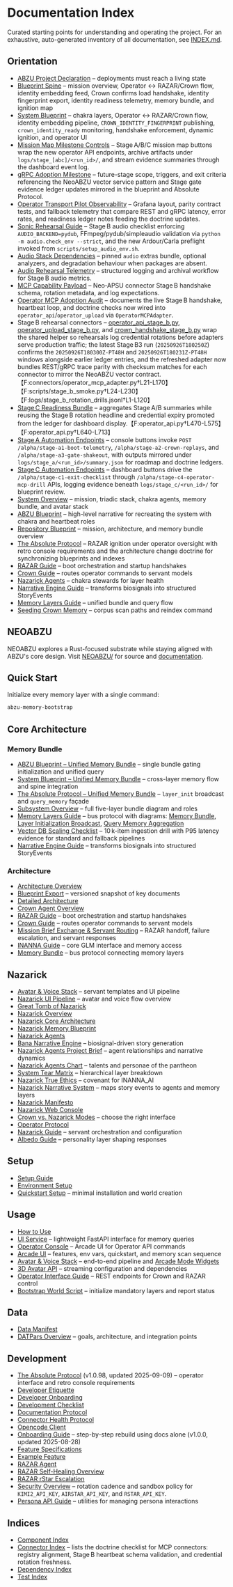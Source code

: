 # Documentation Index

Curated starting points for understanding and operating the project. For an exhaustive, auto-generated inventory of all documentation, see [INDEX.md](INDEX.md).

## Orientation
- [ABZU Project Declaration](project_mission_vision.md) – deployments must reach a living state
- [Blueprint Spine](blueprint_spine.md) – mission overview, Operator ↔ RAZAR/Crown flow, identity embedding feed, Crown confirms load handshake, identity fingerprint export, identity readiness telemetry, memory bundle, and ignition map
- [System Blueprint](system_blueprint.md) – chakra layers, Operator ↔ RAZAR/Crown flow, identity embedding pipeline, `CROWN_IDENTITY_FINGERPRINT` publishing, `crown_identity_ready` monitoring, handshake enforcement, dynamic ignition, and operator UI
- [Mission Map Milestone Controls](system_blueprint.md#stage-gate-evidence) – Stage A/B/C mission map buttons wrap the new operator API endpoints, archive artifacts under `logs/stage_[abc]/<run_id>/`, and stream evidence summaries through the dashboard event log.
- [gRPC Adoption Milestone](roadmap.md#future-stage--grpc-adoption-milestone) – future-stage scope, triggers, and exit criteria referencing the NeoABZU vector service pattern and Stage gate evidence ledger updates mirrored in the blueprint and Absolute Protocol.
- [Operator Transport Pilot Observability](../monitoring/operator_transport_pilot.md) – Grafana layout, parity contract tests, and fallback telemetry that compare REST and gRPC latency, error rates, and readiness ledger notes feeding the doctrine updates.
- [Sonic Rehearsal Guide](runbooks/sonic_rehearsal_guide.md) – Stage B audio checklist enforcing `AUDIO_BACKEND=pydub`, FFmpeg/pydub/simpleaudio validation via `python -m audio.check_env --strict`, and the new Ardour/Carla preflight invoked from `scripts/setup_audio_env.sh`.
- [Audio Stack Dependencies](audio_stack.md) – pinned `audio` extras bundle, optional analyzers, and degradation behaviour when packages are absent.
- [Audio Rehearsal Telemetry](monitoring/audio_rehearsal_telemetry.md) – structured logging and archival workflow for Stage B audio metrics.
- [MCP Capability Payload](connectors/mcp_capability_payload.md) – Neo‑APSU connector Stage B handshake schema, rotation metadata, and log expectations.
- [Operator MCP Adoption Audit](connectors/operator_mcp_audit.md) – documents the live Stage B handshake, heartbeat loop, and doctrine checks now wired into `operator_api`/`operator_upload` via `OperatorMCPAdapter`.
- Stage B rehearsal connectors – [operator_api_stage_b.py](../connectors/operator_api_stage_b.py), [operator_upload_stage_b.py](../connectors/operator_upload_stage_b.py), and [crown_handshake_stage_b.py](../connectors/crown_handshake_stage_b.py) wrap the shared helper so rehearsals log credential rotations before adapters serve production traffic; the latest Stage B3 run (`20250926T180250Z`) confirms the `20250926T180300Z-PT48H` and `20250926T180231Z-PT48H` windows alongside earlier ledger entries, and the refreshed adapter now bundles REST/gRPC trace parity with checksum matches for each connector to mirror the NeoABZU vector contract.【F:connectors/operator_mcp_adapter.py†L21-L170】【F:scripts/stage_b_smoke.py†L24-L230】【F:logs/stage_b_rotation_drills.jsonl†L1-L120】
- [Stage C Readiness Bundle](release_runbook.md#stage-c--continuity-planning) – aggregates Stage A/B summaries while reusing the Stage B rotation headline and credential expiry promoted from the ledger for dashboard display.【F:operator_api.py†L470-L575】【F:operator_api.py†L640-L713】
- [Stage A Automation Endpoints](roadmap.md#stage-a--alpha-gate-confidence) – console buttons invoke `POST /alpha/stage-a1-boot-telemetry`, `/alpha/stage-a2-crown-replays`, and `/alpha/stage-a3-gate-shakeout`, with outputs mirrored under `logs/stage_a/<run_id>/summary.json` for roadmap and doctrine ledgers.
- [Stage C Automation Endpoints](release_runbook.md#stage-c--continuity-planning) – dashboard buttons drive the `/alpha/stage-c1-exit-checklist` through `/alpha/stage-c4-operator-mcp-drill` APIs, logging evidence beneath `logs/stage_c/<run_id>/` for blueprint review.
- [System Overview](system_overview.md) – mission, triadic stack, chakra agents, memory bundle, and avatar stack
- [ABZU Blueprint](ABZU_blueprint.md) – high-level narrative for recreating the system with chakra and heartbeat roles
- [Repository Blueprint](repository_blueprint.md) – mission, architecture, and memory bundle overview
- [The Absolute Protocol](The_Absolute_Protocol.md) – RAZAR ignition under operator oversight with retro console requirements and the architecture change doctrine for synchronizing blueprints and indexes
- [RAZAR Guide](RAZAR_GUIDE.md) – boot orchestration and startup handshakes
- [Crown Guide](Crown_GUIDE.md) – routes operator commands to servant models
- [Nazarick Agents](nazarick_agents.md) – chakra stewards for layer health
- [Narrative Engine Guide](narrative_engine_GUIDE.md) – transforms biosignals into structured StoryEvents
- [Memory Layers Guide](memory_layers_GUIDE.md) – unified bundle and query flow
- [Seeding Crown Memory](project_overview.md#seeding-crown-memory) – corpus scan paths and reindex command

## NEOABZU
NEOABZU explores a Rust-focused substrate while staying aligned with ABZU's core design. Visit [NEOABZU/](../NEOABZU/) for source and [documentation](../NEOABZU/docs/index.md).

## Quick Start

Initialize every memory layer with a single command:

```bash
abzu-memory-bootstrap
```

## Core Architecture

### Memory Bundle
- [ABZU Blueprint – Unified Memory Bundle](ABZU_blueprint.md#unified-memory-bundle) – single bundle gating initialization and unified query
- [System Blueprint – Unified Memory Bundle](system_blueprint.md#memory-bundle) – cross-layer memory flow and spine integration
- [The Absolute Protocol – Unified Memory Bundle](The_Absolute_Protocol.md#unified-memory-bundle) – `layer_init` broadcast and `query_memory` façade
- [Subsystem Overview](ABZU_SUBSYSTEM_OVERVIEW.md#memory-bundle-layers) – full five-layer bundle diagram and roles
- [Memory Layers Guide](memory_layers_GUIDE.md) – bus protocol with diagrams: [Memory Bundle](figures/memory_bundle.mmd), [Layer Initialization Broadcast](figures/layer_init_broadcast.mmd), [Query Memory Aggregation](figures/query_memory_aggregation.mmd)
- [Vector DB Scaling Checklist](scaling/vector_db_scaling_checklist.md) – 10 k-item ingestion drill with P95 latency evidence for standard and fallback pipelines
- [Narrative Engine Guide](narrative_engine_GUIDE.md) – transforms biosignals into structured StoryEvents

### Architecture
- [Architecture Overview](architecture_overview.md)
- [Blueprint Export](BLUEPRINT_EXPORT.md) – versioned snapshot of key documents
- [Detailed Architecture](architecture.md)
- [Crown Agent Overview](CROWN_OVERVIEW.md)
- [RAZAR Guide](RAZAR_GUIDE.md) – boot orchestration and startup handshakes
- [Crown Guide](Crown_GUIDE.md) – routes operator commands to servant models
- [Mission Brief Exchange & Servant Routing](mission_brief_exchange.md) – RAZAR handoff, failure escalation, and servant responses
- [INANNA Guide](INANNA_GUIDE.md) – core GLM interface and memory access
- [Memory Bundle](memory_layers_GUIDE.md) – bus protocol connecting memory layers

## Nazarick
- [Avatar & Voice Stack](blueprint_spine.md#avatar--voice-stack) – servant templates and UI pipeline
- [Nazarick UI Pipeline](system_blueprint.md#avatar--voice-stack) – avatar and voice flow overview
- [Great Tomb of Nazarick](great_tomb_of_nazarick.md)
- [Nazarick Overview](nazarick_overview.md)
- [Nazarick Core Architecture](../agents/nazarick/nazarick_core_architecture.md)
- [Nazarick Memory Blueprint](../agents/nazarick/nazarick_memory_blueprint.md)
- [Nazarick Agents](nazarick_agents.md)
- [Bana Narrative Engine](../nazarick/agents/Bana_narrative_engine.md) – biosignal-driven story generation
- [Nazarick Agents Project Brief](../nazarick/agents/Nazarick_agents_project_brief.md) – agent relationships and narrative dynamics
- [Nazarick Agents Chart](../nazarick/agents/Nazarick_agents_chart.md) – talents and personae of the pantheon
- [System Tear Matrix](../nazarick/agents/system_tear_matrix.md) – hierarchical layer breakdown
- [Nazarick True Ethics](../nazarick/agents/Nazarick_true_ethics.md) – covenant for INANNA_AI
- [Nazarick Narrative System](nazarick_narrative_system.md) – maps story events to agents and memory layers
- [Nazarick Manifesto](nazarick_manifesto.md)
- [Nazarick Web Console](nazarick_web_console.md)
- [Crown vs. Nazarick Modes](nazarick_web_console.md#crown-vs-nazarick-modes) – choose the right interface
- [Operator Protocol](operator_protocol.md)
- [Nazarick Guide](Nazarick_GUIDE.md) – servant orchestration and configuration
- [Albedo Guide](Albedo_GUIDE.md) – personality layer shaping responses
## Setup
- [Setup Guide](setup.md)
- [Environment Setup](environment_setup.md)
- [Quickstart Setup](setup_quickstart.md) – minimal installation and world creation
## Usage
- [How to Use](how_to_use.md)
- [UI Service](ui_service.md) – lightweight FastAPI interface for memory queries
- [Operator Console](operator_console.md) – Arcade UI for Operator API commands
- [Arcade UI](arcade_ui.md) – features, env vars, quickstart, and memory scan sequence
- [Avatar & Voice Stack](avatar_pipeline.md) – end-to-end pipeline and [Arcade Mode Widgets](ui/arcade_mode.md)
- [3D Avatar API](avatar_3d_api.md) – streaming configuration and dependencies
- [Operator Interface Guide](operator_interface_GUIDE.md) – REST endpoints for Crown and RAZAR control
- [Bootstrap World Script](../scripts/bootstrap_world.py) – initialize mandatory layers and report status

## Data
- [Data Manifest](data_manifest.md)
- [DATPars Overview](datpars_overview.md) – goals, architecture, and integration points

## Development
- [The Absolute Protocol](The_Absolute_Protocol.md) (v1.0.98, updated 2025-09-09) – operator interface and retro console requirements
- [Developer Etiquette](developer_etiquette.md)
- [Developer Onboarding](developer_onboarding.md)
- [Development Checklist](development_checklist.md)
- [Documentation Protocol](documentation_protocol.md)
- [Connector Health Protocol](connector_health_protocol.md)
- [Opencode Client](opencode_client.md)
- [Onboarding Guide](onboarding_guide.md) – step-by-step rebuild using docs alone (v1.0.0, updated 2025-08-28)
- [Feature Specifications](features/README.md)
- [Example Feature](features/example_feature.md)
- [RAZAR Agent](RAZAR_AGENT.md)
- [RAZAR Self-Healing Overview](RAZAR_AGENT.md#self-healing-overview)
- [RAZAR rStar Escalation](RAZAR_AGENT.md#rstar-escalation)
- [Security Overview](SECURITY.md#remote-agent-credentials) – rotation cadence
  and sandbox policy for `KIMI2_API_KEY`, `AIRSTAR_API_KEY`, and
  `RSTAR_API_KEY`.
- [Persona API Guide](persona_api_guide.md) – utilities for managing persona interactions

## Indices
- [Component Index](component_index.md)
- [Connector Index](connectors/CONNECTOR_INDEX.md) – lists the doctrine checklist
  for MCP connectors: registry alignment, Stage B heartbeat schema validation,
  and credential rotation freshness.
- [Dependency Index](dependency_index.md)
- [Test Index](test_index.md)

